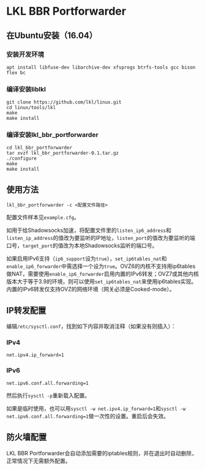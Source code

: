 # LKL BBR Portforwarder

## 在Ubuntu安装（16.04）
### 安装开发环境
```
apt install libfuse-dev libarchive-dev xfsprogs btrfs-tools gcc bison flex bc
```

### 编译安装liblkl
```
git clone https://github.com/lkl/linux.git
cd linux/tools/lkl
make
make install
```

### 编译安装lkl_bbr_portforwarder
```
cd lkl_bbr_portforwarder
tar xvzf lkl_bbr_portforwarder-0.1.tar.gz
./configure
make
make install
```

## 使用方法
```
lkl_bbr_portforwarder -c <配置文件路径>
```
配置文件样本见`example.cfg`。

如用于给Shadowsocks加速，将配置文件里的`listen_ip6_address`和`listen_ip_address`的值改为要监听的IP地址，`listen_port`的值改为要监听的端口号，`target_port`的值改为本地Shadowsocks监听的端口号。

如果启用IPv6支持（`ip6_support`设为`true`），`set_ip6tables_nat`和`enable_ip6_forwarder`中需选择一个设为`true`。OVZ6的内核不支持用ip6tables做NAT，需要使用`enable_ip6_forwarder`启用内置的IPv6转发；OVZ7或其他内核版本大于等于3.9的环境，则可以使用`set_ip6tables_nat`来使用ip6tables实现。内置的IPv6转发仅支持OVZ的网络环境（网关必须是Cooked-mode）。

## IP转发配置
编辑```/etc/sysctl.conf```，找到如下内容并取消注释（如果没有则插入）：

### IPv4
```
net.ipv4.ip_forward=1
```
### IPv6
```
net.ipv6.conf.all.forwarding=1
```
然后执行`sysctl -p`重新载入配置。

如果是临时使用，也可以用`sysctl -w net.ipv4.ip_forward=1`和`sysctl -w net.ipv6.conf.all.forwarding=1`做一次性的设置。重启后会失效。

## 防火墙配置
LKL BBR Portforwarder会自动添加需要的iptables规则，并在退出时自动删除，正常情况下无需额外配置。
